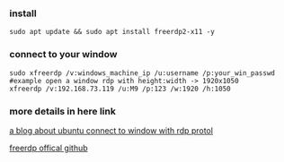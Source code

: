 ### install
```shell
sudo apt update && sudo apt install freerdp2-x11 -y
```
### connect to your window
```shell
sudo xfreerdp /v:windows_machine_ip /u:username /p:your_win_passwd
#example open a window rdp with height:width -> 1920x1050
xfreerdp /v:192.168.73.119 /u:M9 /p:123 /w:1920 /h:1050
```
### more details in here link
[a blog about ubuntu connect to window with rdp protol](https://phoenixnap.com/kb/ubuntu-rdp-to-windows)

[freerdp offical github](https://github.com/FreeRDP/FreeRDP)
